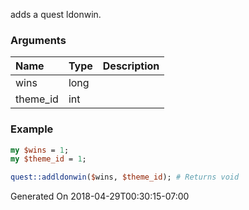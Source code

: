 adds a quest ldonwin.
### Arguments
**Name**|**Type**|**Description**
:---|:---|:---
wins|long|
theme_id|int|

### Example

```perl
my $wins = 1;
my $theme_id = 1;

quest::addldonwin($wins, $theme_id); # Returns void
```


Generated On 2018-04-29T00:30:15-07:00